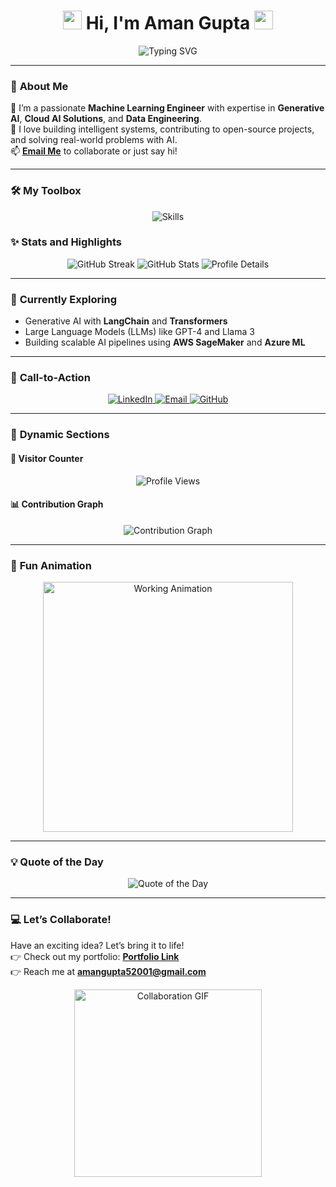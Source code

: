 <h1 align="center">
  <img src="https://media.giphy.com/media/hvRJCLFzcasrR4ia7z/giphy.gif" width="30"> 
  Hi, I'm Aman Gupta 
  <img src="https://media.giphy.com/media/hvRJCLFzcasrR4ia7z/giphy.gif" width="30">
</h1>

<p align="center">
  <img src="https://readme-typing-svg.demolab.com?font=Fira+Code&size=24&pause=1000&color=00F7FF&center=true&width=500&lines=ML+Engineer+🚀;Generative+AI+Specialist+🧠;Cloud+AI+Expert+☁️;Lifelong+Learner+📚" alt="Typing SVG" />
</p>

---

### 🎨 **About Me**
🌟 I’m a passionate **Machine Learning Engineer** with expertise in **Generative AI**, **Cloud AI Solutions**, and **Data Engineering**.  
🔭 I love building intelligent systems, contributing to open-source projects, and solving real-world problems with AI.  
📫 **[Email Me](mailto:amangupta52001@gmail.com)** to collaborate or just say hi!

---

### 🛠️ **My Toolbox**
<p align="center">
  <img src="https://skillicons.dev/icons?i=python,tensorflow,pytorch,aws,gcp,azure,kubernetes,docker,sql,mysql,mongodb,git,linux,react" alt="Skills" />
</p>



### ✨ **Stats and Highlights**

<p align="center">
  <img src="https://github-readme-streak-stats.herokuapp.com/?user=amangupta05&theme=radical" alt="GitHub Streak" />
  <img src="https://github-readme-stats.vercel.app/api?username=amangupta05&show_icons=true&theme=radical" alt="GitHub Stats" />
  <img src="https://github-profile-summary-cards.vercel.app/api/cards/profile-details?username=amangupta05&theme=radical" alt="Profile Details" />
</p>

---

### 🚀 **Currently Exploring**
- Generative AI with **LangChain** and **Transformers**  
- Large Language Models (LLMs) like GPT-4 and Llama 3  
- Building scalable AI pipelines using **AWS SageMaker** and **Azure ML**

---

### 🎯 **Call-to-Action**

<p align="center">
  <a href="https://linkedin.com/in/aman-gupta5" target="_blank">
    <img src="https://img.shields.io/badge/Connect_on_LinkedIn-0077B5?style=for-the-badge&logo=linkedin&logoColor=white" alt="LinkedIn">
  </a>
  <a href="mailto:amangupta52001@gmail.com">
    <img src="https://img.shields.io/badge/Email_Me-D14836?style=for-the-badge&logo=gmail&logoColor=white" alt="Email">
  </a>
  <a href="https://github.com/amangupta05" target="_blank">
    <img src="https://img.shields.io/badge/Explore_My_GitHub-181717?style=for-the-badge&logo=github&logoColor=white" alt="GitHub">
  </a>
</p>

---

### 🔗 **Dynamic Sections**

#### 👀 **Visitor Counter**
<p align="center">
  <img src="https://komarev.com/ghpvc/?username=amangupta05&color=blueviolet&style=flat-square" alt="Profile Views" />
</p>

#### 📊 **Contribution Graph**
<p align="center">
  <img src="https://activity-graph.herokuapp.com/graph?username=amangupta05&theme=github&bg_color=0D1117&color=F85D7F&line=FFFFFF&point=F85D7F" alt="Contribution Graph" />
</p>

---

### 🎉 **Fun Animation**
<p align="center">
  <img src="https://media.giphy.com/media/l4FGuhL4U2WyjdkaY/giphy.gif" width="400" alt="Working Animation">
</p>

---

### 💡 **Quote of the Day**
<p align="center">
  <img src="https://quotes-github-readme.vercel.app/api?type=horizontal&theme=radical" alt="Quote of the Day">
</p>

---

### 💻 **Let’s Collaborate!**
Have an exciting idea? Let’s bring it to life!  
👉 Check out my portfolio: **[Portfolio Link](#)**  
👉 Reach me at **[amangupta52001@gmail.com](mailto:amangupta52001@gmail.com)**

<p align="center">
  <img src="https://media.giphy.com/media/YlSR3n7uuxZCw/giphy.gif" width="300" alt="Collaboration GIF">
</p>
